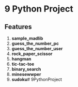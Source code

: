 
# 9 Python Project 


## Features

1. **sample_madlib**
2. **guess_the_number_pc**
3. **guess_the_number_user**
4. **rock_paper_scissor**
5. **hangman**
6. **tic-tac-toe**
7. **binary_search**
8. **minesewwper**
9. **sudoku**# 9PythonProject

